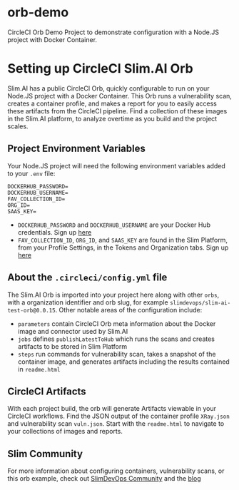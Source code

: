 # orb-demo
CircleCI Orb Demo Project to demonstrate configuration with a Node.JS project with Docker Container. 

# Setting up CircleCI Slim.AI Orb
Slim.AI has a public CircleCI Orb, quickly configurable to run on your Node.JS project with a Docker Container. This Orb runs a vulnerability scan, creates a container profile, and makes a report for you to easily access these artifacts from the CircleCI pipeline. Find a collection of these images in the Slim.AI platform, to analyze overtime as you build and the project scales. 

## Project Environment Variables
Your Node.JS project will need the following environment variables added to your `.env` file:
```
DOCKERHUB_PASSWORD=
DOCKERHUB_USERNAME=
FAV_COLLECTION_ID=
ORG_ID=
SAAS_KEY=
```
- `DOCKERHUB_PASSWORD` and `DOCKERHUB_USERNAME` are your Docker Hub credentials. Sign up [here](https://hub.docker.com/signup)
- `FAV_COLLECTION_ID`, `ORG_ID`, and `SAAS_KEY` are found in the Slim Platform, from your Profile Settings, in the Tokens and Organization tabs. Sign up [here](https://portal.slim.dev/login)


## About the `.circleci/config.yml` file
The Slim.AI Orb is imported into your project here along with other `orbs`, with a organization identifier and orb slug, for example `slimdevops/slim-ai-test-orb@0.0.15`. Other notable areas of the configuration include:
- `parameters` contain CircleCI Orb meta information about the Docker image and connector used by Slim.AI
- `jobs` defines `publishLatestToHub` which runs the scans and creates artifacts to be stored in Slim Platform
- `steps` run commands for vulnerability scan,  takes a snapshot of the container image, and generates artifacts including the results contained in `readme.html`

## CircleCI Artifacts
With each project build, the orb will generate Artifacts viewable in your CircleCI workflows. Find the JSON output of the container profile `XRay.json` and vulnerability scan `vuln.json`. Start with the `readme.html` to navigate to your collections of images and reports.


## Slim Community
For more information about configuring containers, vulnerability scans, or this orb example, check out [SlimDevOps Community](https://community.slim.ai/) and the [blog](https://www.slim.ai/blog/)